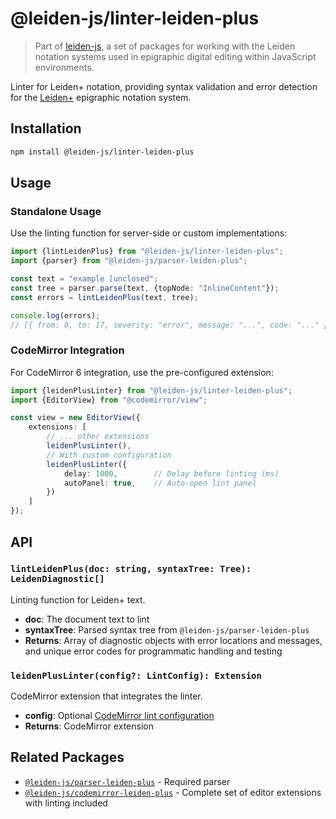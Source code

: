 # @leiden-js/linter-leiden-plus

> Part of [leiden-js](https://github.com/cceh/leiden-js), a set of packages for working with the Leiden notation systems
> used in epigraphic digital editing within JavaScript environments.

Linter for Leiden+ notation, providing syntax validation and error detection for
the [Leiden+](https://papyri.info/docs/leiden_plus) epigraphic notation system.

## Installation

```bash
npm install @leiden-js/linter-leiden-plus
```

## Usage

### Standalone Usage

Use the linting function for server-side or custom implementations:

```typescript
import {lintLeidenPlus} from "@leiden-js/linter-leiden-plus";
import {parser} from "@leiden-js/parser-leiden-plus";

const text = "example [unclosed";
const tree = parser.parse(text, {topNode: "InlineContent"});
const errors = lintLeidenPlus(text, tree);

console.log(errors);
// [{ from: 8, to: 17, severity: "error", message: "...", code: "..." }]
```

### CodeMirror Integration

For CodeMirror 6 integration, use the pre-configured extension:

```typescript
import {leidenPlusLinter} from "@leiden-js/linter-leiden-plus";
import {EditorView} from "@codemirror/view";

const view = new EditorView({
    extensions: [
        // ... other extensions
        leidenPlusLinter(),
        // With custom configuration
        leidenPlusLinter({
            delay: 1000,        // Delay before linting (ms)
            autoPanel: true,    // Auto-open lint panel
        })
    ]
});
```

## API

### `lintLeidenPlus(doc: string, syntaxTree: Tree): LeidenDiagnostic[]`

Linting function for Leiden+ text.

- **doc**: The document text to lint
- **syntaxTree**: Parsed syntax tree from `@leiden-js/parser-leiden-plus`
- **Returns**: Array of diagnostic objects with error locations and messages, and unique error codes for programmatic
  handling and testing

### `leidenPlusLinter(config?: LintConfig): Extension`

CodeMirror extension that integrates the linter.

- **config**: Optional [CodeMirror lint configuration](https://codemirror.net/docs/ref/#lint.linter^config)
- **Returns**: CodeMirror extension

## Related Packages

- [`@leiden-js/parser-leiden-plus`](../parser-leiden-plus) - Required parser
- [`@leiden-js/codemirror-leiden-plus`](../codemirror-leiden-plus) - Complete set of editor extensions with linting
  included